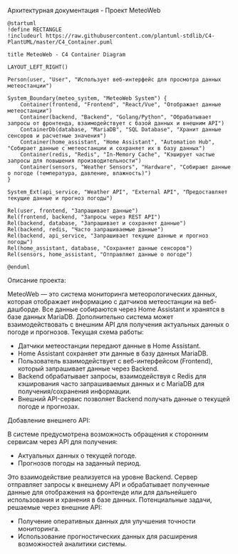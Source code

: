 Архитектурная документация - Проект MeteoWeb

```plantuml
@startuml
!define RECTANGLE
!includeurl https://raw.githubusercontent.com/plantuml-stdlib/C4-PlantUML/master/C4_Container.puml

title MeteoWeb - C4 Container Diagram

LAYOUT_LEFT_RIGHT()

Person(user, "User", "Использует веб-интерфейс для просмотра данных метеостанции")

System_Boundary(meteo_system, "MeteoWeb System") {
    Container(frontend, "Frontend", "React/Vue", "Отображает данные метеостанции")
    Container(backend, "Backend", "Golang/Python", "Обрабатывает запросы от фронтенда, взаимодействует с базой данных и внешним API")
    ContainerDb(database, "MariaDB", "SQL Database", "Хранит данные сенсоров и расчетные значения")
    Container(home_assistant, "Home Assistant", "Automation Hub", "Собирает данные с метеостанции и сохраняет их в базу данных")
    Container(redis, "Redis", "In-Memory Cache", "Кэширует частые запросы для повышения производительности")
    Container(sensors, "Weather Sensors", "Hardware", "Собирают данные о погоде (температура, давление, влажность)")
}

System_Ext(api_service, "Weather API", "External API", "Предоставляет текущие данные и прогноз погоды")

Rel(user, frontend, "Запрашивает данные")
Rel(frontend, backend, "Запросы через REST API")
Rel(backend, database, "Запрашивает и сохраняет данные")
Rel(backend, redis, "Часто запрашиваемые данные")
Rel(backend, api_service, "Запрашивает текущие данные и прогноз погоды")
Rel(home_assistant, database, "Сохраняет данные сенсоров")
Rel(sensors, home_assistant, "Отправляют данные о погоде")

@enduml
```

Описание проекта:

MeteoWeb — это система мониторинга метеорологических данных, которая отображает информацию с датчиков метеостанции на веб-дашборде. Все данные собираются через Home Assistant и хранятся в базе данных MariaDB. Дополнительно система может взаимодействовать с внешним API для получения актуальных данных о погоде и прогнозов.
Текущая схема работы:

   - Датчики метеостанции передают данные в Home Assistant.
   - Home Assistant сохраняет эти данные в базу данных MariaDB.
   - Пользователь взаимодействует с веб-интерфейсом (Frontend), который запрашивает данные через Backend.
   - Backend обрабатывает запросы, взаимодействуя с Redis для кэширования часто запрашиваемых данных и с MariaDB для получения/сохранения информации.
   - Внешний API-сервис позволяет Backend получать данные о текущей погоде и прогнозах.

Добавление внешнего API:

В системе предусмотрена возможность обращения к сторонним сервисам через API для получения:

   - Актуальных данных о текущей погоде.
   - Прогнозов погоды на заданный период.

Это взаимодействие реализуется на уровне Backend. Сервер отправляет запросы к внешнему API и обрабатывает полученные данные для отображения на фронтенде или для дальнейшего использования и хранения в базе данных.
Потенциальные задачи, решаемые через внешние API:

   - Получение оперативных данных для улучшения точности мониторинга.
   - Использование прогностических данных для расширения возможностей аналитики системы.


